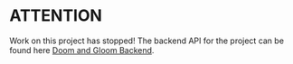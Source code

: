# ATTENTION
Work on this project has stopped! The backend API for the project can be found here [Doom and Gloom Backend](https://github.com/jamesyeap/doom_and_gloom_api).
